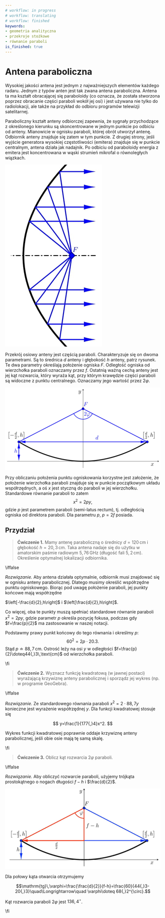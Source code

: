 ```yaml
---
# workflow: in progress
# workflow: translating
# workflow: finished
keywords:
- geometria analityczna
- przekroje stożkowe
- równanie paraboli
is_finished: true
---
```




# Antena paraboliczna


Wysokiej jakości antena jest jednym z najważniejszych elementów każdego radaru.
Jednym z typów anten jest tak zwana antena paraboliczna.
Antena ta ma kształt obracającej się paraboloidy
(co oznacza, że została stworzona poprzez obracanie części paraboli wokół jej osi)
i jest używana nie tylko do radiolokacji, ale także
na przykład do odbioru programów telewizji satelitarnej.

Paraboliczny kształt anteny odbiorczej zapewnia, że sygnały przychodzące z określonego kierunku są skoncentrowane w jednym punkcie po odbiciu od anteny. Mianowicie w ognisku paraboli, której obrót utworzył antenę. Odbiornik anteny znajduje się zatem w tym punkcie. Z drugiej strony, jeśli wyjście generatora wysokiej częstotliwości (emitera) znajduje się w punkcie centralnym, antena działa jak nadajnik. Po odbiciu od paraboloidy energia z emitera jest koncentrowana w wąski strumień mikrofal o równoległych wiązkach.


![Przekrój przez antenę paraboliczną](00024_1.jpg)


Przekrój osiowy anteny jest częścią paraboli.
Charakteryzuje się on dwoma parametrami. Są to średnica $d$ anteny
i głębokość $h$ anteny, patrz rysunek.
Te dwa parametry określają położenie ogniska $F$.
Odległość ogniska od wierzchołka paraboli oznaczamy przez $f$.
Ostatnią ważną cechą anteny jest jej kąt rozwarcia,
który wyraża kąt, przy którym krawędzie części paraboli
są widoczne z punktu centralnego. Oznaczamy jego wartość przez $2\varphi$.


![Model anteny parabolicznej](00024_2.jpg)


Przy obliczaniu położenia punktu ogniskowania korzystne jest założenie, że
położenie wierzchołka paraboli znajduje się w punkcie początkowym układu współrzędnych,
a oś $x$ jest styczną do paraboli w jej wierzchołku.
Standardowe równanie paraboli to zatem $$x^2=2py,$$
gdzie $p$ jest parametrem paraboli (semi-latus rectum), tj. odległością ogniska
od direktora paraboli. Dla parametru $p$, $p=2f$ posiada.

## Przydział


> **Ćwiczenie 1.** Mamy antenę paraboliczną o średnicy $d=120\,\text{cm}$
> i głębokość $h=20{,}3\,\text{cm}$.
> Taka antena nadaje się do użytku w amatorskim paśmie radiowym $5{,}76\,\text{GHz}$
> (długość fali $5{,}2\,\text{cm}$). Określenie optymalnej lokalizacji odbiornika.

\iffalse

*Rozwiązanie.* Aby antena działała optymalnie,
odbiornik musi znajdować się w ognisku anteny parabolicznej.
Dlatego musimy określić współrzędne punktu ogniskowego.
Biorąc pod uwagę położenie paraboli, jej punkty końcowe mają współrzędne

$\left[-\frac{d}{2},h\right]$ i $\left[\frac{d}{2},h\right]$.

Co więcej, oba te punkty muszą spełniać standardowe równanie paraboli $x^2=2py,$
gdzie parametr $p$ określa pozycję fokusa,
podczas gdy $f=\frac{p}{2}$ ma zastosowanie w naszej notacji.

Podstawmy prawy punkt końcowy do tego równania i określmy $p$:
$$
60^2=2p\cdot 20{.}3.
$$ 
Stąd $p \doteq 88{,}7\,\text{cm}$.
Ostrość leży na osi $y$ w odległości $f=\frac{p}{2}\doteq44{,}3\,\text{cm}$
od wierzchołka paraboli.

\fi

> **Ćwiczenie 2.** Wyznacz funkcję kwadratową (w jawnej postaci)
> wyrażającą krzywiznę anteny parabolicznej i sporządz jej wykres (np. w programie GeoGebra).

\iffalse

*Rozwiązanie.* Ze standardowego równania paraboli $x^2=2\cdot 88{,}7 y$
konieczne jest wyrażenie współrzędnej $y$. Dla funkcji kwadratowej stosuje się

$$
y=\frac{1}{177{,}4}x^2.
$$

Wykres funkcji kwadratowej poprawnie oddaje krzywiznę anteny parabolicznej, jeśli obie osie mają tę samą skalę.

\fi

> **Ćwiczenie 3.** Oblicz kąt rozwarcia $2\varphi$ paraboli.

\iffalse

*Rozwiązanie.* Aby obliczyć rozwarcie paraboli,
użyjemy trójkąta prostokątnego o nogach długości $f-h$ i $\frac{d}{2}$.

![Trójkąt do obliczania kąta rozwarcia](00024_3.jpg)

Dla połowy kąta otwarcia otrzymujemy

$$\mathrm{tg}\,\varphi=\frac{\frac{d}{2}}{f-h}=\frac{60}{44{,}3-20{,}3}\quad\Longrightarrow\quad \varphi\doteq 68{,}2^{\circ}.$$

Kąt rozwarcia paraboli $2\varphi$ jest $136{,}4^{\circ}$.

\fi
